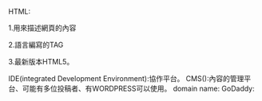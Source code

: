 HTML:


1.用來描述網頁的內容

2.語言編寫的TAG

3.最新版本HTML5。


IDE(integrated Development Environment):協作平台。
CMS():內容的管理平台、可能有多位投稿者、有WORDPRESS可以使用。
domain name:
GoDaddy:
